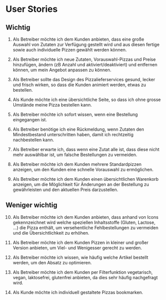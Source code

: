User Stories
============

Wichtig
-------

1. Als Betreiber möchte ich dem Kunden anbieten, dass eine große Auswahl von
   Zutaten zur Verfügung gestellt wird und aus diesen fertige sowie auch
   individuelle Pizzen gewählt werden können. 

2. Als Betreiber möchte ich neue Zutaten, Vorauswahl-Pizzas und Preíse
   hinzufügen, ändern (zB Anzahl und aktiviert/deaktiviert) und entfernen können,
   um mein Angebot anpassen zu können.

3. Als Betreiber sollte das Design des Pizzalieferservices gesund, lecker und
   frisch wirken, so dass die Kunden animiert werden, etwas zu bestellen.

4. Als Kunde möchte ich eine übersichtliche Seite, so dass ich ohne grosse
   Umstände meine Pizza bestellen kann.

5. Als Betreiber möchte ich sofort wissen, wenn eine Bestellung eingegangen ist.

6. Als Betreiber benötige ich eine Rückmeldung, wenn Zutaten den Mindestbestand
   unterschritten haben, damit ich rechtzeitig nachbestellen kann.

7. Als Betreiber erwarte ich, dass wenn eine Zutat alle ist, dass diese
   nicht mehr auswählbar ist, um falsche Bestellungen zu vermeiden.

8. Als Betreiber möchte ich dem Kunden mehrere Standardpizzen anzeigen, um den
   Kunden eine schnelle Vorauswahl zu ermöglichen.

9. Als Betreiber möchte ich dem Kunden einen übersichtlichen Warenkorb anzeigen,
   um die Möglichkeit für Änderungen an der Bestellung zu gewährleisten und den
   aktuellen Preis darzustellen.

Weniger wichtig
---------------

10. Als Betreiber möchte ich dem Kunden anbieten, dass anhand von Icons
    gekennzeichnet wird welche speziellen Inhaltsstoffe (Gluten, Lactose, ...)
    die Pizza enthält, um versehentliche Fehlbestellungen zu vermeiden und die
    Übersichtlichkeit zu erhöhen.  

11. Als Betreiber möchte ich dem Kunden Pizzen in kleiner und großer Version
    anbieten, um Viel- und Wenigesser gerecht zu werden.

12. Als Betreiber möchte ich wissen, wie häufig welche Artikel bestellt werden,
    um den Absatz zu optimieren.

13. Als Betreiber möchte ich dem Kunden per Filterfunktion vegetarisch, vegan,
    laktosefrei, glutenfrei anbieten, da dies sehr häufig nachgefragt wird.

14. Als Kunde möchte ich individuell gestaltete Pizzas bookmarken.
